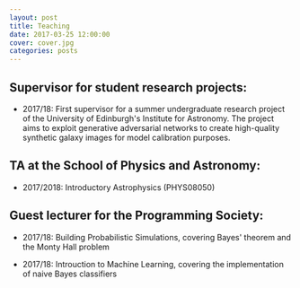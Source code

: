 ```yaml
---
layout: post
title: Teaching
date: 2017-03-25 12:00:00
cover: cover.jpg
categories: posts
---
```



## Supervisor for student research projects:

* 2017/18: First supervisor for a summer undergraduate research project of the University of Edinburgh's Institute for Astronomy. The project aims to exploit generative adversarial networks to create high-quality synthetic galaxy images for model calibration purposes.


## TA at the School of Physics and Astronomy:

* 2017/2018: Introductory Astrophysics (PHYS08050)


## Guest lecturer for the Programming Society:

* 2017/18: Building Probabilistic Simulations, covering Bayes' theorem and the Monty Hall problem

* 2017/18: Introuction to Machine Learning, covering the implementation of naive Bayes classifiers
